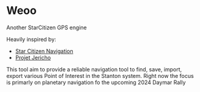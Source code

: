 # Weoo
Another StarCitizen GPS engine

Heavily inspired by:
- [Star Citizen Navigation](https://github.com/Valalol/Star-Citizen-Navigation)
- [Projet Jericho](https://github.com/Graupunkt/project-jericho)

This tool aim to provide a reliable navigation tool to find, save, import, export various Point of Interest in the Stanton system.
Right now the focus is primarly on planetary navigation fo the upcoming 2024 Daymar Rally
